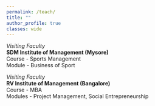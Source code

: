 ```yaml
---
permalink: /teach/
title: ""
author_profile: true
classes: wide
---
```


*Visiting Faculty*  
**SDM Institute of Management (Mysore)**     
Course - Sports Management   
Module - Business of Sport

*Visiting Faculty*  
**RV Institute of Management (Bangalore)**       
Course - MBA     
Modules - Project Management, Social Entrepreneurship
